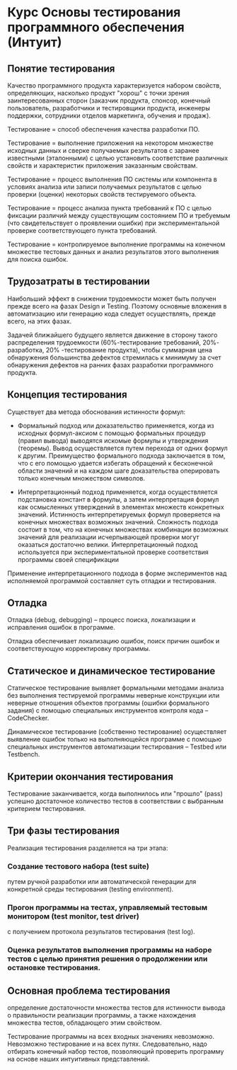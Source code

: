 # Курс Основы тестирования программного обеспечения (Интуит)

## Понятие тестирования 

Качество программного продукта характеризуется набором свойств, определяющих, насколько продукт "хорош" с точки зрения заинтересованных сторон (заказчик продукта, спонсор, конечный пользователь, разработчики и тестировщики продукта, инженеры поддержки, сотрудники отделов маркетинга, обучения и продаж). 

Тестирование = способ обеспечения качества разработки ПО. 

Тестирование = выполнение приложения на некотором множестве исходных данных и сверке получаемых результатов с заранее известными (эталонными) с целью установить соответствие различных свойств и характеристик приложения заказанным свойствам. 

Тестирование = процесс выполнения ПО системы или компонента в условиях анализа или записи получаемых результатов с целью проверки (оценки) некоторых свойств тестируемого объекта.

Тестирование = процесс анализа пункта требований к ПО с целью фиксации различий между существующим состоянием ПО и требуемым (что свидетельствует о проявлении ошибки) при экспериментальной проверке соответствующего пункта требований.

Тестирование = контролируемое выполнение программы на конечном множестве тестовых данных и анализ результатов этого выполнения для поиска ошибок.

## Трудозатраты в тестировании

Наибольший эффект в снижении трудоемкости может быть получен прежде всего на фазах Design и Testing. Поэтому основные вложения в автоматизацию или генерацию кода следует осуществлять, прежде всего, на этих фазах. 

Задачей ближайшего будущего является движение в сторону такого распределения трудоемкости (60%-тестирование требований, 20%- разработка, 20% -тестирование продукта), чтобы суммарная цена обнаружения большинства дефектов стремилась к минимуму за счет обнаружения дефектов на ранних фазах разработки программного продукта.

## Концепция тестирования

Существует два метода обоснования истинности формул:

- Формальный подход или доказательство применяется, когда из исходных формул-аксиом с помощью формальных процедур (правил вывода) выводятся искомые формулы и утверждения (теоремы). Вывод осуществляется путем перехода от одних формул к другим.
Преимущество формального подхода заключается в том, что с его помощью удается избегать обращений к бесконечной области значений и на каждом шаге доказательства оперировать только конечным множеством символов.

- Интерпретационный подход применяется, когда осуществляется подстановка констант в формулы, а затем интерпретация формул как осмысленных утверждений в элементах множеств конкретных значений. Истинность интерпретируемых формул проверяется на конечных множествах возможных значений. Сложность подхода состоит в том, что на конечных множествах комбинации возможных значений для реализации исчерпывающей проверки могут оказаться достаточно велики.
Интерпретационный подход используется при экспериментальной проверке соответствия программы своей спецификации

Применение интерпретационного подхода в форме экспериментов над исполняемой программой составляет суть отладки и тестирования.

## Отладка
Отладка (debug, debugging) – процесс поиска, локализации и исправления ошибок в программе.

Отладка обеспечивает локализацию ошибок, поиск причин ошибок и соответствующую корректировку программы.

## Статическое и динамическое тестирование

Статическое тестирование выявляет формальными методами анализа без выполнения тестируемой программы неверные конструкции или неверные отношения объектов программы (ошибки формального задания) с помощью специальных инструментов контроля кода – CodeChecker.

Динамическое тестирование (собственно тестирование) осуществляет выявление ошибок только на выполняющейся программе с помощью специальных инструментов автоматизации тестирования – Testbed или Testbench.

## Критерии окончания тестирования

Тестирование заканчивается, когда выполнилось или "прошло" (pass) успешно достаточное количество тестов в соответствии с выбранным критерием тестирования.

## Три фазы тестирования
Реализация тестирования разделяется на три этапа:

### Создание тестового набора (test suite) 
путем ручной разработки или автоматической генерации для конкретной среды тестирования (testing environment).

### Прогон программы на тестах, управляемый тестовым монитором (test monitor, test driver) 
с получением протокола результатов тестирования (test log).

### Оценка результатов выполнения программы на наборе тестов с целью принятия решения о продолжении или остановке тестирования.

## Основная проблема тестирования

определение достаточности множества тестов для истинности вывода о правильности реализации программы, а также нахождения множества тестов, обладающего этим свойством.

Тестирование программы на всех входных значениях невозможно.
Невозможно тестирование и на всех путях.
Следовательно, надо отбирать конечный набор тестов, позволяющий проверить программу на основе наших интуитивных представлений.
